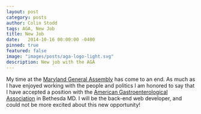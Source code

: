 ```yaml
---
layout: post
category: posts
author: Colin Stodd
tags: AGA, New Job
title: New Job
date:   2014-10-16 00:00:00 -0400
pinned: true
featured: false
image: "images/posts/aga-logo-light.svg"
description: New job with the AGA
---
```


My time at the <a href="http://mgaleg.maryland.gov/webmga/frm1st.aspx?tab=home" target="_blank">Maryland General Assembly</a> has come to an end.  As much as I have enjoyed working with the people and politics I am honored to say that I have accepted a position with the <a href="http://www.gastro.org/" target="_blank">American Gastroenterological Association</a> in Bethesda MD.  I will be the back-end web developer, and could not be more excited about this new opportunity!